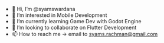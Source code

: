 - 👋 Hi, I’m @syamswardana
- 👀 I’m interested in Mobile Development
- 🌱 I’m currently learning Game Dev with Godot Engine
- 💞️ I’m looking to collaborate on Flutter Development
- 📫 How to reach me -> email to syams.rachman@gmail.com

<!---
syamswardana/syamswardana is a ✨ special ✨ repository because its `README.md` (this file) appears on your GitHub profile.
You can click the Preview link to take a look at your changes.
--->
